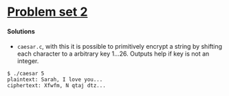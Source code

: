 # [Problem set 2](http://docs.cs50.net/2019/x/psets/2/index.html)


#### Solutions
+ `caesar.c`, with this it is possible to primitively encrypt a string by shifting each character to a arbitrary key
 1...26. Outputs help if key is not an integer.
```
$ ./caesar 5
plaintext: Sarah, I love you...
ciphertext: Xfwfm, N qtaj dtz...
```
